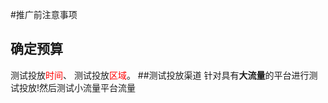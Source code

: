 #推广前注意事项
## 确定预算
 测试投放<font color=red >时间</font>、 测试投放<font color=red >区域</font>。
##测试投放渠道
针对具有**大流量**的平台进行测试投放!然后测试小流量平台流量



